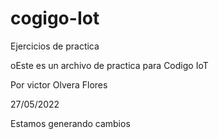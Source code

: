 # cogigo-Iot
Ejercicios de practica

oEste es un archivo de practica para Codigo IoT

Por victor Olvera Flores

27/05/2022


Estamos generando cambios
